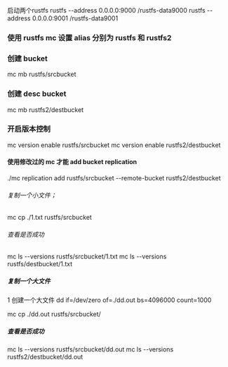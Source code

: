 启动两个rustfs
rustfs --address 0.0.0.0:9000 /rustfs-data9000
rustfs --address 0.0.0.0:9001 /rustfs-data9001


### 使用 rustfs mc 设置 alias 分别为 rustfs 和 rustfs2


### 创建 bucket
mc mb rustfs/srcbucket

### 创建 desc bucket

mc mb rustfs2/destbucket



### 开启版本控制

mc version enable rustfs/srcbucket
mc version enable rustfs2/destbucket

#### 使用修改过的 mc 才能 add bucket replication

./mc replication add rustfs/srcbucket --remote-bucket rustfs2/destbucket



###### 复制一个小文件；
mc cp ./1.txt rustfs/srcbucket

###### 查看是否成功
mc ls --versions rustfs/srcbucket/1.txt
mc ls --versions rustfs/destbucket/1.txt


##### 复制一个大文件
1 创建一个大文件
dd if=/dev/zero of=./dd.out bs=4096000 count=1000

mc cp ./dd.out rustfs/srcbucket/

##### 查看是否成功
mc ls --versions rustfs/srcbucket/dd.out
mc ls --versions rustfs2/destbucket/dd.out
